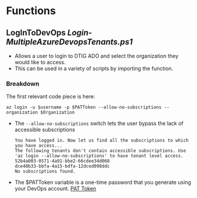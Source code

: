 # Functions

## LogInToDevOps _Login-MultipleAzureDevopsTenants.ps1_

  - Allows a user to login to DTIG ADO and select the organization they would like to access.
  - This can be used in a variety of scripts by importing the function.

### Breakdown

The first relevant code piece is here:

`az login -u $username -p $PATToken --allow-no-subscriptions --organization $Organization`

  - The `--allow-no-subscriptions` switch lets the user bypass the lack of accessible subscriptions

    ```
    You have logged in. Now let us find all the subscriptions to which you have access...
    The following tenants don't contain accessible subscriptions. Use 'az login --allow-no-subscriptions' to have tenant level access.
    52b4a003-0571-4a91-bbe2-66cdee34d068
    dce40b33-bbfa-4a15-bdfa-12dced098ddc
    No subscriptions found.
    ```

  - The $PATToken variable is a one-time password that you generate using your DevOps account.  [PAT Token](https://dev.azure.com/DigitalTransformationInnovatorsGroup/_usersSettings/tokens)

